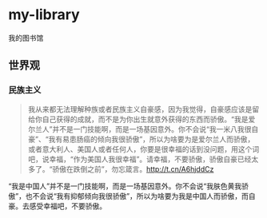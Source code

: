 # my-library
我的图书馆

## 世界观

### 民族主义

> 我从来都无法理解种族或者民族主义自豪感，因为我觉得，自豪感应该是留给你自己获得的成就，而不是为你出生就意外获得的东西而骄傲。“我是爱尔兰人”并不是一门技能啊，而是一场基因意外。你不会说“我一米八我很自豪”、“我有易患肠癌的倾向我很骄傲”，所以为啥要为是爱尔兰人而骄傲，或者意大利人、美国人或者任何人，你要是很幸福的话到没问题，用这个词吧，说幸福，“作为美国人我很幸福”。请幸福，不要骄傲，骄傲自豪已经太多了。“骄傲在跌倒之前”，勿忘箴言。http://t.cn/A6hjddCz

“我是中国人”并不是一门技能啊，而是一场基因意外。你不会说“我肤色黄我骄傲”，也不会说“我有抑郁倾向我很骄傲”，所以为啥要为我是中国人而骄傲，而自豪。去感受幸福吧，不要骄傲。

